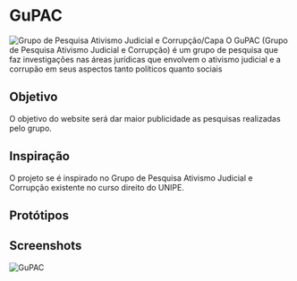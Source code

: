 # GuPAC
![Grupo de Pesquisa Ativismo Judicial e Corrupção/Capa](https://scontent.fbsb9-1.fna.fbcdn.net/v/t31.0-8/1973342_1601589850092499_6285055096380479116_o.jpg?oh=0b14d7e52aedc0f6e78234dbf0fd4c39&oe=59739A79)
O GuPAC (Grupo de Pesquisa Ativismo Judicial e Corrupção) é um grupo de pesquisa que faz investigações nas áreas jurídicas que envolvem o ativismo judicial e a corrupão em seus aspectos tanto políticos quanto sociais
## Objetivo
O objetivo do website será dar maior publicidade as pesquisas realizadas pelo grupo.
## Inspiração
O projeto se é inspirado no Grupo de Pesquisa Ativismo Judicial e Corrupção existente no curso direito do UNIPE.
## Protótipos

## Screenshots
![GuPAC](https://scontent.fbsb9-1.fna.fbcdn.net/v/t31.0-8/s960x960/11891415_1601083226809828_8577282774973817243_o.png?oh=27162f84c24a631cf64a62f6a281f5de&oe=59256DBC)
